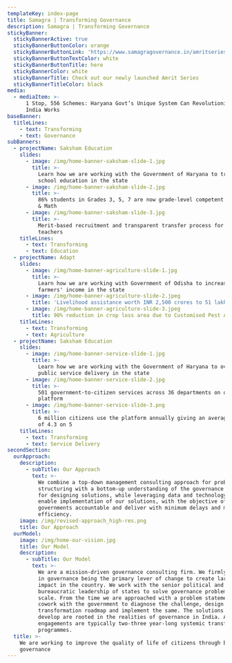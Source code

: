 ```yaml
---
templateKey: index-page
title: Samagra | Transforming Governance
description: Samagra | Transforming Governance
stickyBanner:
  stickyBannerActive: true
  stickyBannerButtonColor: orange
  stickyBannerButtonLink: 'https://www.samagragovernance.in/amritseries/ksk/'
  stickyBannerButtonTextColor: white
  stickyBannerButtonTitle: here
  stickyBannerColor: white
  stickyBannerTitle: Check out our newly launched Amrit Series
  stickyBannerTitleColor: black
media:
  - mediaItem: >-
      1 Stop, 556 Schemes: Haryana Govt’s Unique System Can Revolutionise How
      India Works
baseBanner:
  titleLines:
    - text: Transforming
    - text: Governance
subBanners:
  - projectName: Saksham Education
    slides:
      - image: /img/home-banner-saksham-slide-1.jpg
        title: >-
          Learn how we are working with the Government of Haryana to transform
          school education in the state
      - image: /img/home-banner-saksham-slide-2.jpg
        title: >-
          86% students in Grades 3, 5, 7 are now grade-level competent in Hindi
          & Math
      - image: /img/home-banner-saksham-slide-3.jpg
        title: >-
          Merit-based recruitment and transparent transfer process for 1 lakh+
          teachers
    titleLines:
      - text: Transforming
      - text: Education
  - projectName: Adapt
    slides:
      - image: /img/home-banner-agriculture-slide-1.jpg
        title: >-
          Learn how we are working with Government of Odisha to increase
          farmers' income in the state
      - image: /img/home-banner-agriculture-slide-2.jpeg
        title: 'Livelihood assistance worth INR 2,500 crores to 51 lakh farmers'
      - image: /img/home-banner-agriculture-slide-3.jpeg
        title: 90% reduction in crop loss area due to Customised Pest Advisory
    titleLines:
      - text: Transforming
      - text: Agriculture
  - projectName: Saksham Education
    slides:
      - image: /img/home-banner-service-slide-1.jpg
        title: >-
          Learn how we are working with the Government of Haryana to overhaul
          public service delivery in the state
      - image: /img/home-banner-service-slide-2.jpg
        title: >-
          501 government-to-citizen services across 36 departments on one
          platform
      - image: /img/home-banner-service-slide-3.png
        title: >-
          6 million citizens use the platform annually giving an average rating
          of 4.3 on 5
    titleLines:
      - text: Transforming
      - text: Service Delivery
secondSection:
  ourApproach:
    description:
      - subTitle: Our Approach
        text: >-
          We combine a top-down management consulting approach for problem
          structuring with a bottom-up understanding of the governance ecosystem
          for designing solutions, while leveraging data and technology to
          enable implementation of our solutions, with the objective of making
          governments accountable and deliver with minimum delays and maximum
          efficiency.
    image: /img/revised-approach_high-res.png
    title: Our Approach
  ourModel:
    image: /img/home-our-vision.jpg
    title: Our Model
    description:
      - subTitle: Our Model
        text: >-
          We are a mission-driven governance consulting firm. We firmly believe
          in governance being the primary lever of change to create large scale
          impact in the country. We work with the senior political and
          bureaucratic leadership of states to solve governance problems at
          scale. From the time we are approached with a problem statement, we
          cowork with the government to diagnose the challenge, design a
          transformation roadmap and implement the same. The solutions we
          develop are rooted in the realities of governance in India. All our
          engagements are typically two-three year-long systemic transformation
          programmes.
  title: >-
    We are working to improve the quality of life of citizens through better
    governance
---
```


